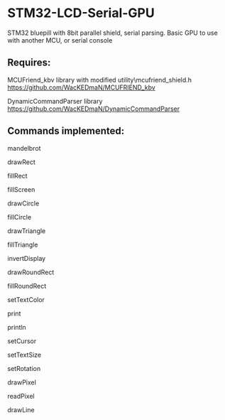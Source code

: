 # STM32-LCD-Serial-GPU
STM32 bluepill with 8bit parallel shield, serial parsing. Basic GPU to use with another MCU, or serial console

## Requires:

MCUFriend_kbv library with modified utility\mcufriend_shield.h 
https://github.com/WacKEDmaN/MCUFRIEND_kbv

DynamicCommandParser library 
https://github.com/WacKEDmaN/DynamicCommandParser


## Commands implemented:

mandelbrot

drawRect

fillRect

fillScreen

drawCircle

fillCircle

drawTriangle

fillTriangle

invertDisplay

drawRoundRect

fillRoundRect

setTextColor

print

println

setCursor

setTextSize

setRotation

drawPixel

readPixel

drawLine
